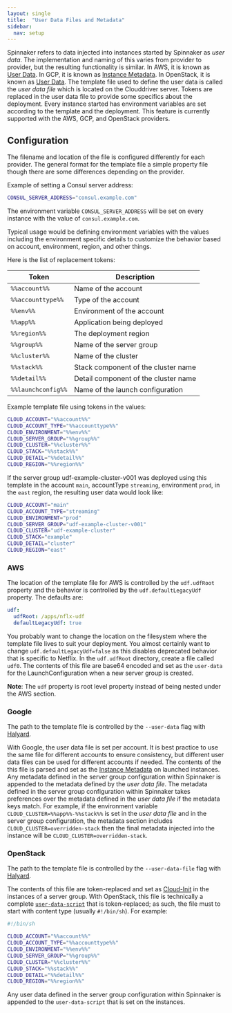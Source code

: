 ```yaml
---
layout: single
title:  "User Data Files and Metadata"
sidebar:
  nav: setup
---
```


Spinnaker refers to data injected into instances started by Spinnaker as *user data*.
The implementation and naming of this varies from provider to provider, but the resulting functionality is similar.
In AWS, it is known as [User Data](http://docs.aws.amazon.com/AWSEC2/latest/UserGuide/ec2-instance-metadata.html).
In GCP, it is known as [Instance Metadata](https://cloud.google.com/compute/docs/storing-retrieving-metadata).
In OpenStack, it is known as [User Data](http://cloudinit.readthedocs.io/en/latest/topics/format.html#user-data-script).
The template file used to define the user data is called the *user data file* which is located on the Clouddriver server.
Tokens are replaced in the user data file to provide some specifics about the deployment.
Every instance started has environment variables are set according to the template and the deployment.
This feature is currently supported with the AWS, GCP, and OpenStack providers.

## Configuration

The filename and location of the file is configured differently for each provider.
The general format for the template file a simple property file though there are some differences depending on the provider.

Example of setting a Consul server address:

```bash
CONSUL_SERVER_ADDRESS="consul.example.com"
```

The environment variable `CONSUL_SERVER_ADDRESS` will be set on every instance with the value of `consul.example.com`.

Typical usage would be defining environment variables with the values including the environment specific details
to customize the behavior based on account, environment, region, and other things.

Here is the list of replacement tokens:

**Token**          | **Description**
------------------ | ----------------------------------------
`%%account%%`      | Name of the account
`%%accounttype%%`  | Type of the account
`%%env%%`          | Environment of the account
`%%app%%`          | Application being deployed
`%%region%%`       | The deployment region
`%%group%%`        | Name of the server group
`%%cluster%%`      | Name of the cluster
`%%stack%%`        | Stack component of the cluster name
`%%detail%%`       | Detail component of the cluster name
`%%launchconfig%%` | Name of the launch configuration

Example template file using tokens in the values:

```bash
CLOUD_ACCOUNT="%%account%%"
CLOUD_ACCOUNT_TYPE="%%accounttype%%"
CLOUD_ENVIRONMENT="%%env%%"
CLOUD_SERVER_GROUP="%%group%%"
CLOUD_CLUSTER="%%cluster%%"
CLOUD_STACK="%%stack%%"
CLOUD_DETAIL="%%detail%%"
CLOUD_REGION="%%region%%"
```

If the server group udf-example-cluster-v001 was deployed using this template in the account `main`, accountType `streaming`, environment `prod`, in the `east` region, the resulting user data would look like:

```bash
CLOUD_ACCOUNT="main"
CLOUD_ACCOUNT_TYPE="streaming"
CLOUD_ENVIRONMENT="prod"
CLOUD_SERVER_GROUP="udf-example-cluster-v001"
CLOUD_CLUSTER="udf-example-cluster"
CLOUD_STACK="example"
CLOUD_DETAIL="cluster"
CLOUD_REGION="east"
```

### AWS

The location of the template file for AWS is controlled by the `udf.udfRoot` property and the behavior is controlled by the `udf.defaultLegacyUdf` property. The defaults are:

````yaml
udf:
  udfRoot: /apps/nflx-udf
  defaultLegacyUdf: true
````

You probably want to change the location on the filesystem where the template file lives to suit your deployment.
You almost certainly want to change `udf.defaultLegacyUdf=false` as this disables deprecated behavior that is specific to Netflix.
In the `udf.udfRoot` directory, create a file called `udf0`. The contents of this file are base64 encoded and set as the `user-data` for the LaunchConfiguration when a new server group is created.

**Note**: The `udf` property is root level property instead of being nested under the AWS section.

### Google

The path to the template file is controlled by the `--user-data` flag with [Halyard](/reference/halyard/commands/#hal-config-provider-google-account-add).

With Google, the user data file is set per account.
It is best practice to use the same file for different accounts to ensure consistency,
but different user data files can be used for different accounts if needed.
The contents of the this file is parsed and set as the
[Instance Metadata](https://cloud.google.com/compute/docs/storing-retrieving-metadata) on launched instances.
Any metadata defined in the server group configuration within Spinnaker is
appended to the metadata defined by the *user data file*.
The metadata defined in the server group configuration within Spinnaker takes preferences over the metadata defined in the *user data file* if the metadata keys match.
For example, if the environment variable `CLOUD_CLUSTER=%%app%%-%%stack%%` is set in the *user data file*
and in the server group configuration, the metadata section includes `CLOUD_CLUSTER=overridden-stack`
then the final metadata injected into the instance will be `CLOUD_CLUSTER=overridden-stack`.

### OpenStack

The path to the template file is controlled by the `--user-data-file` flag with [Halyard](/reference/halyard/commands/#hal-config-provider-openstack-account-add).

The contents of this file are token-replaced and set as [Cloud-Init](http://cloudinit.readthedocs.io/en/latest/index.html) in the instances of a server group. With OpenStack, this file is technically a complete [`user-data-script`](http://cloudinit.readthedocs.io/en/latest/topics/format.html#user-data-script) that is token-replaced;
as such, the file must to start with content type (usually `#!/bin/sh`).
For example:

```sh
#!/bin/sh

CLOUD_ACCOUNT="%%account%%"
CLOUD_ACCOUNT_TYPE="%%accounttype%%"
CLOUD_ENVIRONMENT="%%env%%"
CLOUD_SERVER_GROUP="%%group%%"
CLOUD_CLUSTER="%%cluster%%"
CLOUD_STACK="%%stack%%"
CLOUD_DETAIL="%%detail%%"
CLOUD_REGION="%%region%%"
```

Any user data defined in the server group configuration within Spinnaker is appended to the `user-data-script` that is set on the instances.
